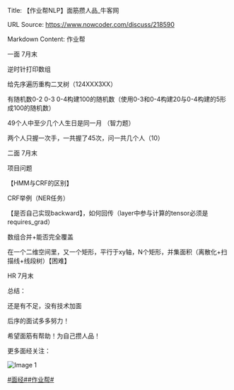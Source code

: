 Title: 【作业帮NLP】面筋攒人品_牛客网

URL Source: https://www.nowcoder.com/discuss/218590

Markdown Content:
作业帮

一面 7月末

逆时针打印数组

给先序遍历重构二叉树（124XXX3XX）

有随机数0-2 0-3 0-4构建100的随机数（使用0-3和0-4构建20与0-4构建的5形成100的随机数）

49个人中至少几个人生日是同一月 （智力题）

两个人只握一次手，一共握了45次，问一共几个人（10）

二面 7月末

项目问题

【HMM与CRF的区别】

CRF举例（NER任务）

【是否自己实现backward】，如何回传（layer中参与计算的tensor必须是requires\_grad）

数组合并+能否完全覆盖

在一个二维空间里，又一个矩形，平行于xy轴，N个矩形，并集面积（离散化+扫描线+线段树）【困难】

HR 7月末

总结：

还是有不足，没有技术加面

后序的面试多多努力！

希望面筋有帮助！为自己攒人品！

更多面经关注：

![Image 1](https://uploadfiles.nowcoder.com/images/20191017/105048846_1571278073529_D7840D196394C54DEBD67DD36BAA77F7)

[#面经#](https://www.nowcoder.com/creation/subject/928d551be73f40db82c0ed83286c8783)[#作业帮#](https://www.nowcoder.com/enterprise/893/discussion)

